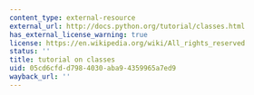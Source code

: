 ```yaml
---
content_type: external-resource
external_url: http://docs.python.org/tutorial/classes.html
has_external_license_warning: true
license: https://en.wikipedia.org/wiki/All_rights_reserved
status: ''
title: tutorial on classes
uid: 05cd6cfd-d798-4030-aba9-4359965a7ed9
wayback_url: ''
---
```

